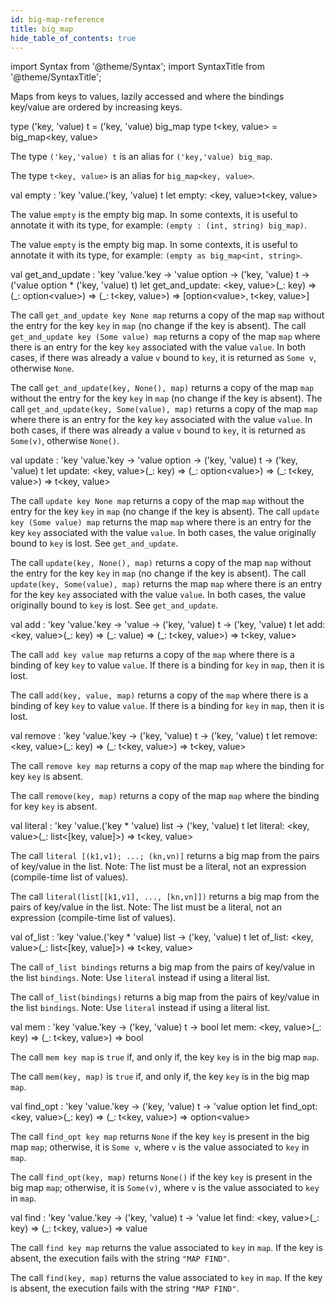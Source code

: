 ```yaml
---
id: big-map-reference
title: big_map
hide_table_of_contents: true
---
```

import Syntax from '@theme/Syntax';
import SyntaxTitle from '@theme/SyntaxTitle';


Maps from keys to values, lazily accessed and where the bindings
  key/value are ordered by increasing keys.


<SyntaxTitle syntax="cameligo">
type (&#39;key, &#39;value) t = (&#39;key, &#39;value) big&#95;map
</SyntaxTitle>
<SyntaxTitle syntax="jsligo">
type t&lt;key, value&gt; = big&#95;map&lt;key, value&gt;
</SyntaxTitle>
<Syntax syntax="cameligo">

The type `('key,'value) t` is an alias for
    `('key,'value) big_map`.

</Syntax>

<Syntax syntax="jsligo">

The type `t<key, value>` is an alias for `big_map<key, value>`.

</Syntax>


<SyntaxTitle syntax="cameligo">
val empty : &#39;key &#39;value.(&#39;key, &#39;value) t
</SyntaxTitle>
<SyntaxTitle syntax="jsligo">
let empty: &lt;key, value&gt;t&lt;key, value&gt;
</SyntaxTitle>
<Syntax syntax="cameligo">

The value `empty` is the empty big map. In some contexts, it is
    useful to annotate it with its type, for example:
    `(empty : (int, string) big_map)`.

</Syntax>

<Syntax syntax="jsligo">

The value `empty` is the empty big map. In some contexts, it is
    useful to annotate it with its type, for example:
    `(empty as big_map<int, string>`.

</Syntax>


<SyntaxTitle syntax="cameligo">
val get&#95;and&#95;update : &#39;key &#39;value.&#39;key -&gt; &#39;value option -&gt; (&#39;key, &#39;value) t -&gt; (&#39;value option * (&#39;key, &#39;value) t)
</SyntaxTitle>
<SyntaxTitle syntax="jsligo">
let get&#95;and&#95;update: &lt;key, value&gt;(&#95;: key) =&gt; (&#95;: option&lt;value&gt;) =&gt; (&#95;: t&lt;key, value&gt;) =&gt; [option&lt;value&gt;, t&lt;key, value&gt;]
</SyntaxTitle>
<Syntax syntax="cameligo">

The call `get_and_update key None map` returns a copy of the map
    `map` without the entry for the key `key` in `map` (no change if
    the key is absent). The call `get_and_update key (Some value) map`
    returns a copy of the map `map` where there is an entry for the
    key `key` associated with the value `value`. In both cases, if
    there was already a value `v` bound to `key`, it is returned as
    `Some v`, otherwise `None`.

</Syntax>

<Syntax syntax="jsligo">

The call `get_and_update(key, None(), map)` returns a copy of the map
    `map` without the entry for the key `key` in `map` (no change if
    the key is absent). The call `get_and_update(key, Some(value), map)`
    returns a copy of the map `map` where there is an entry for the
    key `key` associated with the value `value`. In both cases, if
    there was already a value `v` bound to `key`, it is returned as
    `Some(v)`, otherwise `None()`.

</Syntax>


<SyntaxTitle syntax="cameligo">
val update : &#39;key &#39;value.&#39;key -&gt; &#39;value option -&gt; (&#39;key, &#39;value) t -&gt; (&#39;key, &#39;value) t
</SyntaxTitle>
<SyntaxTitle syntax="jsligo">
let update: &lt;key, value&gt;(&#95;: key) =&gt; (&#95;: option&lt;value&gt;) =&gt; (&#95;: t&lt;key, value&gt;) =&gt; t&lt;key, value&gt;
</SyntaxTitle>
<Syntax syntax="cameligo">

The call `update key None map` returns a copy of the map `map`
    without the entry for the key `key` in `map` (no change if the key
    is absent). The call `update key (Some value) map` returns the map
    `map` where there is an entry for the key `key` associated with
    the value `value`. In both cases, the value originally bound to
    `key` is lost. See `get_and_update`.

</Syntax>

<Syntax syntax="jsligo">

The call `update(key, None(), map)` returns a copy of the map `map`
    without the entry for the key `key` in `map` (no change if the key
    is absent). The call `update(key, Some(value), map)` returns the map
    `map` where there is an entry for the key `key` associated with
    the value `value`. In both cases, the value originally bound to
    `key` is lost. See `get_and_update`.

</Syntax>


<SyntaxTitle syntax="cameligo">
val add : &#39;key &#39;value.&#39;key -&gt; &#39;value -&gt; (&#39;key, &#39;value) t -&gt; (&#39;key, &#39;value) t
</SyntaxTitle>
<SyntaxTitle syntax="jsligo">
let add: &lt;key, value&gt;(&#95;: key) =&gt; (&#95;: value) =&gt; (&#95;: t&lt;key, value&gt;) =&gt; t&lt;key, value&gt;
</SyntaxTitle>
<Syntax syntax="cameligo">

The call `add key value map` returns a copy of the `map` where
    there is a binding of key `key` to value `value`. If there is a
    binding for `key` in `map`, then it is lost.

</Syntax>

<Syntax syntax="jsligo">

The call `add(key, value, map)` returns a copy of the `map` where
    there is a binding of key `key` to value `value`. If there is a
    binding for `key` in `map`, then it is lost.

</Syntax>


<SyntaxTitle syntax="cameligo">
val remove : &#39;key &#39;value.&#39;key -&gt; (&#39;key, &#39;value) t -&gt; (&#39;key, &#39;value) t
</SyntaxTitle>
<SyntaxTitle syntax="jsligo">
let remove: &lt;key, value&gt;(&#95;: key) =&gt; (&#95;: t&lt;key, value&gt;) =&gt; t&lt;key, value&gt;
</SyntaxTitle>
<Syntax syntax="cameligo">

The call `remove key map` returns a copy of the map `map` where
    the binding for key `key` is absent.

</Syntax>

<Syntax syntax="jsligo">

The call `remove(key, map)` returns a copy of the map `map` where
    the binding for key `key` is absent.

</Syntax>


<SyntaxTitle syntax="cameligo">
val literal : &#39;key &#39;value.(&#39;key * &#39;value) list -&gt; (&#39;key, &#39;value) t
</SyntaxTitle>
<SyntaxTitle syntax="jsligo">
let literal: &lt;key, value&gt;(&#95;: list&lt;[key, value]&gt;) =&gt; t&lt;key, value&gt;
</SyntaxTitle>
<Syntax syntax="cameligo">

The call `literal [(k1,v1); ...; (kn,vn)]` returns a big map from
    the pairs of key/value in the list. Note: The list must be a
    literal, not an expression (compile-time list of values).

</Syntax>

<Syntax syntax="jsligo">

The call `literal(list[[k1,v1], ..., [kn,vn]])` returns a big map
    from the pairs of key/value in the list. Note: The list must be a
    literal, not an expression (compile-time list of values).

</Syntax>


<SyntaxTitle syntax="cameligo">
val of&#95;list : &#39;key &#39;value.(&#39;key * &#39;value) list -&gt; (&#39;key, &#39;value) t
</SyntaxTitle>
<SyntaxTitle syntax="jsligo">
let of&#95;list: &lt;key, value&gt;(&#95;: list&lt;[key, value]&gt;) =&gt; t&lt;key, value&gt;
</SyntaxTitle>
<Syntax syntax="cameligo">

The call `of_list bindings` returns a big map from the pairs of
    key/value in the list `bindings`. Note: Use `literal` instead if
    using a literal list.

</Syntax>

<Syntax syntax="jsligo">

The call `of_list(bindings)` returns a big map from the pairs of
    key/value in the list `bindings`. Note: Use `literal` instead if
    using a literal list.

</Syntax>


<SyntaxTitle syntax="cameligo">
val mem : &#39;key &#39;value.&#39;key -&gt; (&#39;key, &#39;value) t -&gt; bool
</SyntaxTitle>
<SyntaxTitle syntax="jsligo">
let mem: &lt;key, value&gt;(&#95;: key) =&gt; (&#95;: t&lt;key, value&gt;) =&gt; bool
</SyntaxTitle>
<Syntax syntax="cameligo">

The call `mem key map` is `true` if, and only if, the key `key`
    is in the big map `map`.

</Syntax>

<Syntax syntax="jsligo">

The call `mem(key, map)` is `true` if, and only if, the key `key`
    is in the big map `map`.

</Syntax>


<SyntaxTitle syntax="cameligo">
val find&#95;opt : &#39;key &#39;value.&#39;key -&gt; (&#39;key, &#39;value) t -&gt; &#39;value option
</SyntaxTitle>
<SyntaxTitle syntax="jsligo">
let find&#95;opt: &lt;key, value&gt;(&#95;: key) =&gt; (&#95;: t&lt;key, value&gt;) =&gt; option&lt;value&gt;
</SyntaxTitle>
<Syntax syntax="cameligo">

The call `find_opt key map` returns `None` if the key `key` is
    present in the big map `map`; otherwise, it is `Some v`, where `v`
    is the value associated to `key` in `map`.

</Syntax>

<Syntax syntax="jsligo">

The call `find_opt(key, map)` returns `None()` if the key `key` is
    present in the big map `map`; otherwise, it is `Some(v)`, where `v`
    is the value associated to `key` in `map`.

</Syntax>


<SyntaxTitle syntax="cameligo">
val find : &#39;key &#39;value.&#39;key -&gt; (&#39;key, &#39;value) t -&gt; &#39;value
</SyntaxTitle>
<SyntaxTitle syntax="jsligo">
let find: &lt;key, value&gt;(&#95;: key) =&gt; (&#95;: t&lt;key, value&gt;) =&gt; value
</SyntaxTitle>
<Syntax syntax="cameligo">

The call `find key map` returns the value associated to `key` in
    `map`. If the key is absent, the execution fails with the string
    `"MAP FIND"`.

</Syntax>

<Syntax syntax="jsligo">

The call `find(key, map)` returns the value associated to `key` in
    `map`. If the key is absent, the execution fails with the string
    `"MAP FIND"`.

</Syntax>
